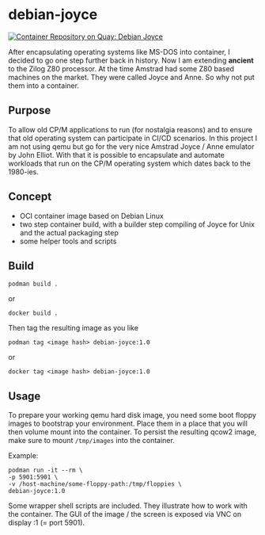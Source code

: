 # debian-joyce

[![Container Repository on Quay: Debian Joyce](https://quay.io/repository/mbayreut/debian-joyce/status "Container Repository on Quay: Debian Joyce")](https://quay.io/repository/mbayreut/debian-joyce)

After encapsulating operating systems like MS-DOS into container, I decided to go one step further back in history. Now I am extending **ancient** to the Zilog Z80 processor. At the time Amstrad had some Z80 based machines on the market. They were called Joyce and Anne. So why not put them into a container.

## Purpose

To allow old CP/M applications to run (for nostalgia reasons) and to ensure that old operating system can participate in CI/CD scenarios. In this project I am not using qemu but go for the very nice Amstrad Joyce / Anne emulator by John Elliot. With that it is possible to encapsulate and automate workloads that run on the CP/M operating system which dates back to the 1980-ies.

## Concept

- OCI container image based on Debian Linux
- two step container build, with a builder step compiling of Joyce for Unix and the actual packaging step
- some helper tools and scripts

## Build

    podman build .
or

    docker build .

Then tag the resulting image as you like

    podman tag <image hash> debian-joyce:1.0
or

    docker tag <image hash> debian-joyce:1.0

## Usage

To prepare your working qemu hard disk image, you need some boot floppy images to bootstrap your environment. Place them in a place that you will then volume mount into the container. To persist the resulting qcow2 image, make sure to mount `/tmp/images` into the container.

Example:

    podman run -it --rm \
    -p 5901:5901 \
    -v /host-machine/some-floppy-path:/tmp/floppies \
    debian-joyce:1.0

Some wrapper shell scripts are included. They illustrate how to work with the container. The GUI of the image / the screen is exposed via VNC on display :1 (= port 5901).
